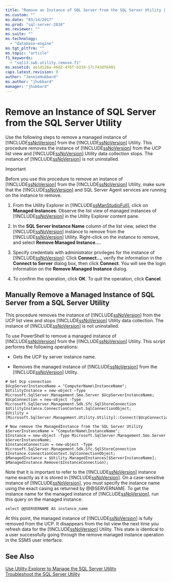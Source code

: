 ```yaml
---
title: "Remove an Instance of SQL Server from the SQL Server Utility | Microsoft Docs"
ms.custom: ""
ms.date: "03/14/2017"
ms.prod: "sql-server-2016"
ms.reviewer: ""
ms.suite: ""
ms.technology: 
  - "database-engine"
ms.tgt_pltfrm: ""
ms.topic: "article"
f1_keywords: 
  - "sql13.swb.utility.remove.f1"
ms.assetid: ae1d126a-46d2-47bf-b339-17c743df6491
caps.latest.revision: 9
author: "JennieHubbard"
ms.author: "jhubbard"
manager: "jhubbard"
---
```

# Remove an Instance of SQL Server from the SQL Server Utility
  Use the following steps to remove a managed instance of [!INCLUDE[ssNoVersion](../../includes/ssnoversion-md.md)] from the [!INCLUDE[ssNoVersion](../../includes/ssnoversion-md.md)] Utility. This procedure removes the instance of [!INCLUDE[ssNoVersion](../../includes/ssnoversion-md.md)] from the UCP list view and [!INCLUDE[ssNoVersion](../../includes/ssnoversion-md.md)] Utility data collection stops. The instance of [!INCLUDE[ssNoVersion](../../includes/ssnoversion-md.md)] is not uninstalled.  
  
> [!IMPORTANT]  
>  Before you use this procedure to remove an instance of [!INCLUDE[ssNoVersion](../../includes/ssnoversion-md.md)] from the [!INCLUDE[ssNoVersion](../../includes/ssnoversion-md.md)] Utility, make sure that the [!INCLUDE[ssNoVersion](../../includes/ssnoversion-md.md)] and SQL Server Agent services are running on the instance to remove.  
  
1.  From the Utility Explorer in [!INCLUDE[ssManStudioFull](../../includes/ssmanstudiofull-md.md)], click on **Managed Instances**. Observe the list view of managed instances of [!INCLUDE[ssNoVersion](../../includes/ssnoversion-md.md)] in the Utility Explorer content pane.  
  
2.  In the **SQL Server Instance Name** column of the list view, select the [!INCLUDE[ssNoVersion](../../includes/ssnoversion-md.md)] instance to remove from the [!INCLUDE[ssNoVersion](../../includes/ssnoversion-md.md)] Utility. Right-click on the instance to remove, and select **Remove Managed Instance…**.  
  
3.  Specify credentials with administrator privileges for the instance of [!INCLUDE[ssNoVersion](../../includes/ssnoversion-md.md)]: Click **Connect…**, verify the information in the **Connect to Server** dialog box, then click **Connect**. You will see the login information on the **Remove Managed Instance** dialog.  
  
4.  To confirm the operation, click **OK**. To quit the operation, click **Cancel**.  
  
## Manually Remove a Managed Instance of SQL Server from a SQL Server Utility  
 This procedure removes the instance of [!INCLUDE[ssNoVersion](../../includes/ssnoversion-md.md)] from the UCP list view and stops [!INCLUDE[ssNoVersion](../../includes/ssnoversion-md.md)] Utility data collection. The instance of [!INCLUDE[ssNoVersion](../../includes/ssnoversion-md.md)] is not uninstalled.  
  
 To use PowerShell to remove a managed instance of [!INCLUDE[ssNoVersion](../../includes/ssnoversion-md.md)] from the [!INCLUDE[ssNoVersion](../../includes/ssnoversion-md.md)] Utility. This script performs the following operations:  
  
-   Gets the UCP by server instance name.  
  
-   Removes the managed instance of [!INCLUDE[ssNoVersion](../../includes/ssnoversion-md.md)] from the [!INCLUDE[ssNoVersion](../../includes/ssnoversion-md.md)] Utility.  
  
```  
# Get Ucp connection  
$UcpServerInstanceName = "ComputerName\InstanceName";  
$UtilityInstance = new-object –Type Microsoft.SqlServer.Management.Smo.Server $UcpServerInstanceName;  
$UcpConnection = new-object -Type Microsoft.SqlServer.Management.Sdk.Sfc.SqlStoreConnection $UtilityInstance.ConnectionContext.SqlConnectionObject;  
$Utility = [Microsoft.SqlServer.Management.Utility.Utility]::Connect($UcpConnection);  
  
# Now remove the ManagedInstance from the SQL Server Utility  
$ServerInstanceName = "ComputerName\InstanceName";  
$Instance = new-object -Type Microsoft.SqlServer.Management.Smo.Server $ServerInstanceName;  
$InstanceConnection = new-object -Type Microsoft.SqlServer.Management.Sdk.Sfc.SqlStoreConnection $Instance.ConnectionContext.SqlConnectionObject;  
$ManagedInstance = $Utility.ManagedInstances[$ServerInstanceName];  
$ManagedInstance.Remove($InstanceConnection);  
```  
  
 Note that it is important to refer to the [!INCLUDE[ssNoVersion](../../includes/ssnoversion-md.md)] instance name exactly as it is stored in [!INCLUDE[ssNoVersion](../../includes/ssnoversion-md.md)]. On a case-sensitive instance of [!INCLUDE[ssNoVersion](../../includes/ssnoversion-md.md)], you must specify the instance name using the exact casing as returned by @@SERVERNAME. To get the instance name for the managed instance of [!INCLUDE[ssNoVersion](../../includes/ssnoversion-md.md)], run this query on the managed instance:  
  
```  
select @@SERVERNAME AS instance_name  
```  
  
 At this point, the managed instance of [!INCLUDE[ssNoVersion](../../includes/ssnoversion-md.md)] is fully removed from the UCP. It disappears from the list view the next time you refresh data for the [!INCLUDE[ssNoVersion](../../includes/ssnoversion-md.md)] Utility. This state is identical to a user successfully going through the remove managed instance operation in the SSMS user interface.  
  
## See Also  
 [Use Utility Explorer to Manage the SQL Server Utility](../../relational-databases/manage/use-utility-explorer-to-manage-the-sql-server-utility.md)   
 [Troubleshoot the SQL Server Utility](http://msdn.microsoft.com/library/f5f47c2a-38ea-40f8-9767-9bc138d14453)  
  
  
